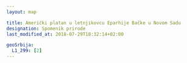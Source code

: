 ```yaml
---
layout: map

title: Američki platan u letnjikovcu Eparhije Bačke u Novom Sadu
designation: Spomenik prirode
last_modified_at: 2018-07-29T18:32:14+02:00

geoSrbija:
  L1_299: [2]
---
```

